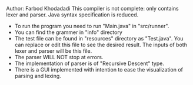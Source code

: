 Author: Farbod Khodadadi
This compiler is not complete: only contains lexer and parser.
Java syntax specification is reduced.

* To run the program you need to run "Main.java" in "src/runner".
* You can find the grammer in "info" directory
* The test file can be found in "resources" directory as "Test.java". You can replace or edit this file to see the desired result. The inputs of both lexer and parser will be this file.
* The parser WILL NOT stop at errors.
* The implementation of parser is of "Recursive Descent" type.
* There is a GUI implemented with intention to ease the visualization of parsing and lexing.